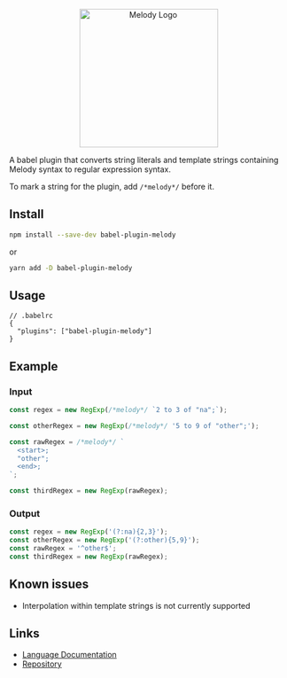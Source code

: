 <p align="center">
    <img alt="Melody Logo" height="250px" src="https://user-images.githubusercontent.com/14347895/159069181-53bce5b3-a831-43f1-8c14-af6c6ed7b92b.svg">
</p>

A babel plugin that converts string literals and template strings containing Melody syntax to regular expression syntax.

To mark a string for the plugin, add `/*melody*/` before it.

## Install

```sh
npm install --save-dev babel-plugin-melody
```

or

```sh
yarn add -D babel-plugin-melody
```

## Usage

```jsonc
// .babelrc
{
  "plugins": ["babel-plugin-melody"]
}
```

## Example

### Input

```js
const regex = new RegExp(/*melody*/ `2 to 3 of "na";`);

const otherRegex = new RegExp(/*melody*/ '5 to 9 of "other";');

const rawRegex = /*melody*/ `
  <start>; 
  "other";
  <end>;
`;

const thirdRegex = new RegExp(rawRegex);
```

### Output

```js
const regex = new RegExp('(?:na){2,3}');
const otherRegex = new RegExp('(?:other){5,9}');
const rawRegex = '^other$';
const thirdRegex = new RegExp(rawRegex);
```

## Known issues

- Interpolation within template strings is not currently supported

## Links

- [Language Documentation](https://yoav-lavi.github.io/melody/book/)
- [Repository](https://github.com/yoav-lavi/melody)
